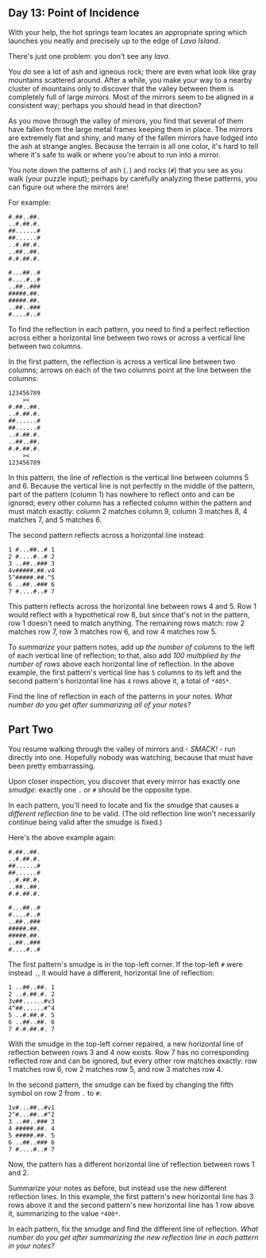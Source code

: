 Day 13: Point of Incidence
--------------------------

With your help, the hot springs team locates an appropriate spring which launches you neatly and precisely up to the edge of *Lava Island*.


There's just one problem: you don't see any *lava*.


You *do* see a lot of ash and igneous rock; there are even what look like gray mountains scattered around. After a while, you make your way to a nearby cluster of mountains only to discover that the valley between them is completely full of large *mirrors*. Most of the mirrors seem to be aligned in a consistent way; perhaps you should head in that direction?


As you move through the valley of mirrors, you find that several of them have fallen from the large metal frames keeping them in place. The mirrors are extremely flat and shiny, and many of the fallen mirrors have lodged into the ash at strange angles. Because the terrain is all one color, it's hard to tell where it's safe to walk or where you're about to run into a mirror.


You note down the patterns of ash (`.`) and rocks (`#`) that you see as you walk (your puzzle input); perhaps by carefully analyzing these patterns, you can figure out where the mirrors are!


For example:



```
#.##..##.
..#.##.#.
##......#
##......#
..#.##.#.
..##..##.
#.#.##.#.

#...##..#
#....#..#
..##..###
#####.##.
#####.##.
..##..###
#....#..#

```

To find the reflection in each pattern, you need to find a perfect reflection across either a horizontal line between two rows or across a vertical line between two columns.


In the first pattern, the reflection is across a vertical line between two columns; arrows on each of the two columns point at the line between the columns:



```
123456789
    ><   
#.##..##.
..#.##.#.
##......#
##......#
..#.##.#.
..##..##.
#.#.##.#.
    ><   
123456789

```

In this pattern, the line of reflection is the vertical line between columns 5 and 6. Because the vertical line is not perfectly in the middle of the pattern, part of the pattern (column 1) has nowhere to reflect onto and can be ignored; every other column has a reflected column within the pattern and must match exactly: column 2 matches column 9, column 3 matches 8, 4 matches 7, and 5 matches 6.


The second pattern reflects across a horizontal line instead:



```
1 #...##..# 1
2 #....#..# 2
3 ..##..### 3
4v#####.##.v4
5^#####.##.^5
6 ..##..### 6
7 #....#..# 7

```

This pattern reflects across the horizontal line between rows 4 and 5. Row 1 would reflect with a hypothetical row 8, but since that's not in the pattern, row 1 doesn't need to match anything. The remaining rows match: row 2 matches row 7, row 3 matches row 6, and row 4 matches row 5.


To *summarize* your pattern notes, add up *the number of columns* to the left of each vertical line of reflection; to that, also add *100 multiplied by the number of rows* above each horizontal line of reflection. In the above example, the first pattern's vertical line has `5` columns to its left and the second pattern's horizontal line has `4` rows above it, a total of `*405*`.


Find the line of reflection in each of the patterns in your notes. *What number do you get after summarizing all of your notes?*


Part Two
--------

You resume walking through the valley of mirrors and - *SMACK!* - run directly into one. Hopefully nobody was watching, because that must have been pretty embarrassing.


Upon closer inspection, you discover that every mirror has exactly one *smudge*: exactly one `.` or `#` should be the opposite type.


In each pattern, you'll need to locate and fix the smudge that causes a *different reflection line* to be valid. (The old reflection line won't necessarily continue being valid after the smudge is fixed.)


Here's the above example again:



```
#.##..##.
..#.##.#.
##......#
##......#
..#.##.#.
..##..##.
#.#.##.#.

#...##..#
#....#..#
..##..###
#####.##.
#####.##.
..##..###
#....#..#

```

The first pattern's smudge is in the top-left corner. If the top-left `#` were instead `.`, it would have a different, horizontal line of reflection:



```
1 ..##..##. 1
2 ..#.##.#. 2
3v##......#v3
4^##......#^4
5 ..#.##.#. 5
6 ..##..##. 6
7 #.#.##.#. 7

```

With the smudge in the top-left corner repaired, a new horizontal line of reflection between rows 3 and 4 now exists. Row 7 has no corresponding reflected row and can be ignored, but every other row matches exactly: row 1 matches row 6, row 2 matches row 5, and row 3 matches row 4.


In the second pattern, the smudge can be fixed by changing the fifth symbol on row 2 from `.` to `#`:



```
1v#...##..#v1
2^#...##..#^2
3 ..##..### 3
4 #####.##. 4
5 #####.##. 5
6 ..##..### 6
7 #....#..# 7

```

Now, the pattern has a different horizontal line of reflection between rows 1 and 2.


Summarize your notes as before, but instead use the new different reflection lines. In this example, the first pattern's new horizontal line has 3 rows above it and the second pattern's new horizontal line has 1 row above it, summarizing to the value `*400*`.


In each pattern, fix the smudge and find the different line of reflection. *What number do you get after summarizing the new reflection line in each pattern in your notes?*


